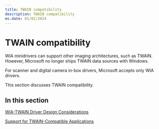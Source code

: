 ```yaml
---
title: TWAIN compatibility
description: TWAIN compatibility
ms.date: 01/02/2024
---
```


# TWAIN compatibility

WIA minidrivers can support other imaging architectures, such as TWAIN. However, Microsoft no longer ships TWAIN data sources with Windows.

For scanner and digital camera in-box drivers, Microsoft accepts only WIA drivers.

This section discusses TWAIN compatibility.

## In this section

[WIA-TWAIN Driver Design Considerations](wia-twain-driver-design-considerations.md)

[Support for TWAIN-Compatible Applications](support-for-twain-compatible-applications.md)
